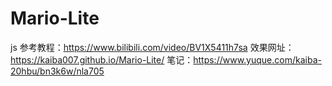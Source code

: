 # Mario-Lite
js
参考教程：https://www.bilibili.com/video/BV1X5411h7sa
效果网址：https://kaiba007.github.io/Mario-Lite/
笔记：https://www.yuque.com/kaiba-20hbu/bn3k6w/nla705
